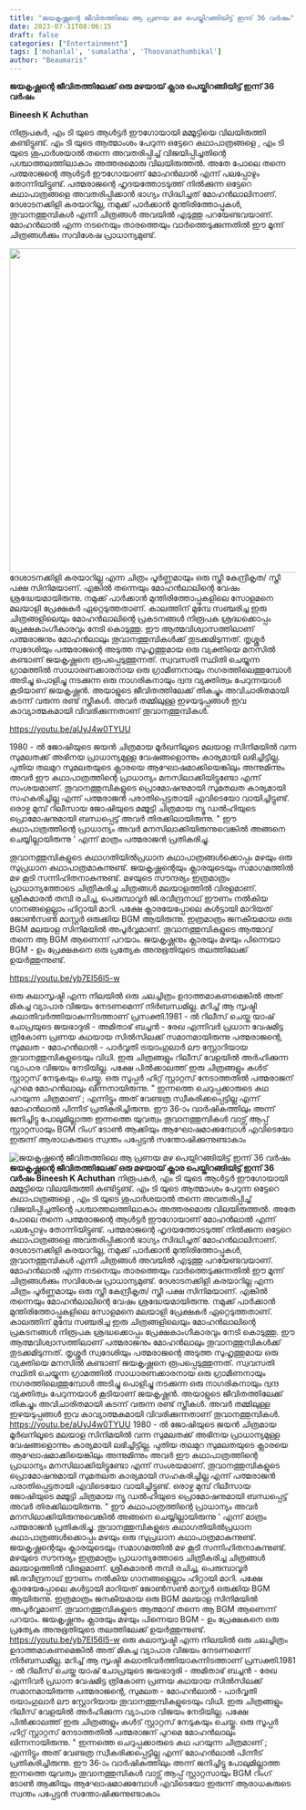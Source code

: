 ```yaml
---
title: "ജയകൃഷ്ണന്റെ ജീവിതത്തിലെ ആ പ്രണയ മഴ പെയ്തിറങ്ങിയിട്ട് ഇന്ന് 36 വർഷം"
date: 2023-07-31T08:06:15
draft: false
categories: ["Entertainment"]
tags: ['mohanlal', 'sumalatha', 'Thoovanathumbikal']
author: "Beaumaris"
---
```


<strong>ജയകൃഷ്ണന്റെ ജീവിതത്തിലേക്ക് ഒരു മഴയായ് ക്ലാര പെയ്തിറങ്ങിയിട്ട് ഇന്ന് 36 വർഷം</strong>

<strong>Bineesh K Achuthan </strong>

നിരൂപകർ, എം ടി യുടെ ആൾട്ടർ ഈഗോയായി മമ്മൂട്ടിയെ വിലയിരുത്തി കണ്ടിട്ടുണ്ട്. എം ടി യുടെ ആത്മാംശം പേറുന്ന ഒട്ടേറെ കഥാപാത്രങ്ങളെ , എം ടി യുടെ ശുപാർശയാൽ തന്നെ അവതരിപ്പിച്ച് വിജയിപ്പിച്ചതിന്റെ പശ്ചാത്തലത്തിലാകാം അത്തരമൊരു വിലയിരുത്തൽ. അതേ പോലെ തന്നെ പത്മരാജന്റെ ആൾട്ടർ ഈഗോയാണ് മോഹൻലാൽ എന്ന് പലപ്പോഴും തോന്നിയിട്ടുണ്ട്. പത്മരാജന്റെ ഹൃദയത്തോടടുത്ത് നിൽക്കുന്ന ഒട്ടേറെ കഥാപാത്രങ്ങളെ അവതരിപ്പിക്കാൻ ഭാഗ്യം സിദ്ധിച്ചത് മോഹൻലാലിനാണ്. ദേശാടനക്കിളി കരയാറില്ല, നമുക്ക് പാർക്കാൻ മുന്തിരിത്തോപ്പുകൾ, തൂവാനത്തുമ്പികൾ എന്നീ ചിത്രങ്ങൾ അവയിൽ എടുത്തു പറയേണ്ടവയാണ്. മോഹൻലാൽ എന്ന നടനെയും താരത്തെയും വാർത്തെടുക്കുന്നതിൽ ഈ മൂന്ന് ചിത്രങ്ങൾക്കും സവിശേഷ പ്രാധാന്യമുണ്ട്.

<a href="https://cdn.boolokam.com/articles/2023/07/uuuiii-2.jpg"><img class="size-large wp-image-405393 aligncenter" src="https://cdn.boolokam.com/articles/2023/07/uuuiii-2-1024x569.jpg" alt="" width="1024" height="569" /></a>ദേശാടനക്കിളി കരയാറില്ല എന്ന ചിത്രം പൂർണ്ണമായും ഒരു സ്ത്രീ കേന്ദ്രീകൃത/ സ്ത്രീ പക്ഷ സിനിമയാണ്. എങ്കിൽ തന്നെയും മോഹൻലാലിന്റെ വേഷം ശ്രദ്ധേയമായിരുന്നു. നമുക്ക് പാർക്കാൻ മുന്തിരിത്തോപ്പുകളിലെ സോളമനെ മലയാളി പ്രേക്ഷകർ ഏറ്റെടുത്തതാണ്. കാലത്തിന് മുമ്പേ സഞ്ചരിച്ച ഇരു ചിത്രങ്ങളിലെയും മോഹൻലാലിന്റെ പ്രകടനങ്ങൾ നിരൂപക ശ്രദ്ധക്കൊപ്പം പ്രേക്ഷകാംഗീകാരവും നേടി കൊടുത്തു. ഈ ആത്മവിശ്വാസത്തിലാണ് പത്മരാജനും മോഹൻലാലും തൂവാനത്തുമ്പികൾക്ക് തുടക്കമിടുന്നത്. തൃശ്ശൂർ സ്വദേശിയും പത്മരാജന്റെ അടുത്ത സുഹൃത്തുമായ ഒരു വ്യക്തിയെ മനസിൽ കണ്ടാണ് ജയകൃഷ്ണനെ രൂപപ്പെടുത്തുന്നത്. സ്വവസതി സ്ഥിതി ചെയ്യുന്ന ഗ്രാമത്തിൽ സാധാരണക്കാരനായ ഒരു ഗ്രാമീണനായും നഗരത്തിലെത്തുമ്പോൾ അടിച്ചു പൊളിച്ചു നടക്കുന്ന ഒരു നാഗരികനായും ദ്വന്ദ വ്യക്തിത്വം പേറുന്നയാൾ കൂടിയാണ് ജയകൃഷ്ണൻ. അയാളുടെ ജീവിതത്തിലേക്ക് തികച്ചും അവിചാരിതമായി കടന്ന് വരുന്ന രണ്ട് സ്ത്രീകൾ. അവർ തമ്മിലുള്ള ഇഴയടുപ്പങ്ങൾ ഇവ കാവ്യാത്മകമായി വിവരിക്കുന്നതാണ് തൂവാനത്തുമ്പികൾ.

https://youtu.be/aUyJ4w0TYUU

1980 - ൽ ജോഷിയുടെ ജയൻ ചിത്രമായ മൂർഖനിലൂടെ മലയാള സിനിമയിൽ വന്ന സുമലതക്ക് അഭിനയ പ്രാധാന്യമുള്ള വേഷങ്ങളൊന്നും കാര്യമായി ലഭിച്ചിട്ടില്ല. പുതിയ തലമുറ സുമലതയുടെ ക്ലാരയെ ആഘോഷമാക്കിയെങ്കിലും അന്നുമിന്നും അവർ ഈ കഥാപാത്രത്തിന്റെ പ്രാധാന്യം മനസിലാക്കിയിട്ടുണ്ടോ എന്ന് സംശയമാണ്. തൂവാനത്തുമ്പികളുടെ പ്രൊമോഷനുമായി സുമതലത കാര്യമായി സഹകരിച്ചില്ല എന്ന് പത്മരാജൻ പരാതിപ്പെട്ടതായി എവിടെയോ വായിച്ചിട്ടുണ്ട്. ഒരാഴ്ച മുമ്പ് റിലീസായ ജോഷിയുടെ മമ്മൂട്ടി ചിത്രമായ ന്യൂ ഡൽഹിയുടെ പ്രൊമോഷനുമായി ബന്ധപ്പെട്ട് അവർ തിരക്കിലായിരുന്നു. " ഈ കഥാപാത്രത്തിന്റെ പ്രാധാന്യം അവർ മനസിലാക്കിയിരുന്നുവെങ്കിൽ അങ്ങനെ ചെയ്യില്ലായിരുന്നു ' എന്ന് മാത്രം പത്മരാജൻ പ്രതികരിച്ചു.

തൂവാനത്തുമ്പികളുടെ കഥാഗതിയിൽപ്രധാന കഥാപാത്രങ്ങൾക്കൊപ്പം മഴയും ഒരു സുപ്രധാന കഥാപാത്രമാകുന്നുണ്ട്. ജയകൃഷ്ണന്റെയും ക്ലാരയുടെയും സമാഗമത്തിൽ മഴ കൂടി സന്നിഹിതനാകുന്നുണ്ട്. മഴയുടെ സൗന്ദര്യം ഇത്രമാത്രം പ്രാധാന്യത്തോടെ ചിത്രീകരിച്ച ചിത്രങ്ങൾ മലയാളത്തിൽ വിരളമാണ്. ശ്രീകുമാരൻ തമ്പി രചിച്ച, പെരുമ്പാവൂർ ജി.രവീന്ദ്രനാഥ് ഈണം നൽകിയ ഗാനങ്ങളെല്ലാം ഹിറ്റായി മാറി. പക്ഷേ ക്ലാരയേപ്പോലെ കൾട്ടായി മാറിയത് ജോൺസൺ മാസ്റ്റർ ഒരുക്കിയ BGM ആയിരുന്നു. ഇത്രമാത്രം ജനകീയമായ ഒരു BGM മലയാള സിനിമയിൽ അപൂർവ്വമാണ്. തൂവാനത്തുമ്പികളുടെ ആത്മാവ് തന്നെ ആ BGM ആണെന്ന് പറയാം. ജയകൃഷ്ണനും ക്ലാരയും മഴയും പിന്നെയാ BGM - ഉം പ്രേക്ഷകനെ ഒരു പ്രത്യേക അനുഭൂതിയുടെ തലത്തിലേക്ക് ഉയർത്തുന്നുണ്ട്.

https://youtu.be/yb7EI56l5-w

ഒരു കലാസൃഷ്ടി എന്ന നിലയിൽ ഒരു ചലച്ചിത്രം ഉദാത്തമാകണമെങ്കിൽ അത് മികച്ച വ്യാപാര വിജയം നേടണമെന്ന് നിർബന്ധമില്ല. മറിച്ച് ആ സൃഷ്ടി കലാതിവർത്തിയാകുന്നിടത്താണ് പ്രസക്തി.1981 - ൽ റിലീസ് ചെയ്ത യാഷ് ചോപ്രയുടെ ജയഭാദുരി - അമിതാഭ് ബച്ചൻ - രേഖ എന്നിവർ പ്രധാന വേഷമിട്ട ത്രികോണ പ്രണയ കഥയായ സിൽസിലക്ക് സമാനമായിരുന്നു പത്മരാജന്റെ, സുമലത - മോഹൻലാൽ - പാർവ്വതി ട്രയാംഗുലാർ ലൗ സ്റ്റോറിയായ തൂവാനത്തുമ്പികളുടെയും വിധി. ഇരു ചിത്രങ്ങളും റിലീസ് വേളയിൽ അർഹിക്കുന്ന വ്യാപാര വിജയം നേടിയില്ല. പക്ഷേ പിൽക്കാലത്ത് ഇരു ചിത്രങ്ങളും കൾട് സ്റ്റാറ്റസ് നേടുകയും ചെയ്തു. ഒരു സൂപ്പർ ഹിറ്റ് സ്റ്റാറ്റസ് നേടാത്തതിൽ പത്മരാജന് പുറമെ മോഹൻലാലും ഖിന്നനായിരുന്നു. " ഇന്നത്തെ ചെറുപ്പക്കാരുടെ കഥ പറയുന്ന ചിത്രമാണ് ; എന്നിട്ടും അത് വേണ്ടത്ര സ്വീകരിക്കപ്പെട്ടില്ല എന്ന് മോഹൻലാൽ പിന്നീട് പ്രതികരിച്ചിരുന്നു. ഈ 36-ാം വാർഷികത്തിലും അന്ന് ജനിച്ചിട്ടു പോലുമില്ലാത്ത ഇന്നത്തെ യുവത്വം തൂവാനത്തുമ്പികൾ വാട്സ് ആപ്പ് സ്റ്റാറ്റസായും BGM റിംഗ് ടോൺ ആക്കിയും ആഘോഷമാക്കുമ്പോൾ എവിടെയോ ഇരുന്ന് ആരാധകരുടെ സ്വന്തം പപ്പേട്ടൻ സന്തോഷിക്കുന്നുണ്ടാകാം


![ജയകൃഷ്ണന്റെ ജീവിതത്തിലെ ആ പ്രണയ മഴ പെയ്തിറങ്ങിയിട്ട് ഇന്ന് 36 വർഷം](https://cdn.boolokam.com/articles/2023/07/uuuiii-2-1024x569.jpg)**ജയകൃഷ്ണന്റെ ജീവിതത്തിലേക്ക് ഒരു മഴയായ് ക്ലാര പെയ്തിറങ്ങിയിട്ട് ഇന്ന് 36 വർഷം** **Bineesh K Achuthan** നിരൂപകർ, എം ടി യുടെ ആൾട്ടർ ഈഗോയായി മമ്മൂട്ടിയെ വിലയിരുത്തി കണ്ടിട്ടുണ്ട്. എം ടി യുടെ ആത്മാംശം പേറുന്ന ഒട്ടേറെ കഥാപാത്രങ്ങളെ , എം ടി യുടെ ശുപാർശയാൽ തന്നെ അവതരിപ്പിച്ച് വിജയിപ്പിച്ചതിന്റെ പശ്ചാത്തലത്തിലാകാം അത്തരമൊരു വിലയിരുത്തൽ. അതേ പോലെ തന്നെ പത്മരാജന്റെ ആൾട്ടർ ഈഗോയാണ് മോഹൻലാൽ എന്ന് പലപ്പോഴും തോന്നിയിട്ടുണ്ട്. പത്മരാജന്റെ ഹൃദയത്തോടടുത്ത് നിൽക്കുന്ന ഒട്ടേറെ കഥാപാത്രങ്ങളെ അവതരിപ്പിക്കാൻ ഭാഗ്യം സിദ്ധിച്ചത് മോഹൻലാലിനാണ്. ദേശാടനക്കിളി കരയാറില്ല, നമുക്ക് പാർക്കാൻ മുന്തിരിത്തോപ്പുകൾ, തൂവാനത്തുമ്പികൾ എന്നീ ചിത്രങ്ങൾ അവയിൽ എടുത്തു പറയേണ്ടവയാണ്. മോഹൻലാൽ എന്ന നടനെയും താരത്തെയും വാർത്തെടുക്കുന്നതിൽ ഈ മൂന്ന് ചിത്രങ്ങൾക്കും സവിശേഷ പ്രാധാന്യമുണ്ട്. [](https://cdn.boolokam.com/articles/2023/07/uuuiii-2.jpg)ദേശാടനക്കിളി കരയാറില്ല എന്ന ചിത്രം പൂർണ്ണമായും ഒരു സ്ത്രീ കേന്ദ്രീകൃത/ സ്ത്രീ പക്ഷ സിനിമയാണ്. എങ്കിൽ തന്നെയും മോഹൻലാലിന്റെ വേഷം ശ്രദ്ധേയമായിരുന്നു. നമുക്ക് പാർക്കാൻ മുന്തിരിത്തോപ്പുകളിലെ സോളമനെ മലയാളി പ്രേക്ഷകർ ഏറ്റെടുത്തതാണ്. കാലത്തിന് മുമ്പേ സഞ്ചരിച്ച ഇരു ചിത്രങ്ങളിലെയും മോഹൻലാലിന്റെ പ്രകടനങ്ങൾ നിരൂപക ശ്രദ്ധക്കൊപ്പം പ്രേക്ഷകാംഗീകാരവും നേടി കൊടുത്തു. ഈ ആത്മവിശ്വാസത്തിലാണ് പത്മരാജനും മോഹൻലാലും തൂവാനത്തുമ്പികൾക്ക് തുടക്കമിടുന്നത്. തൃശ്ശൂർ സ്വദേശിയും പത്മരാജന്റെ അടുത്ത സുഹൃത്തുമായ ഒരു വ്യക്തിയെ മനസിൽ കണ്ടാണ് ജയകൃഷ്ണനെ രൂപപ്പെടുത്തുന്നത്. സ്വവസതി സ്ഥിതി ചെയ്യുന്ന ഗ്രാമത്തിൽ സാധാരണക്കാരനായ ഒരു ഗ്രാമീണനായും നഗരത്തിലെത്തുമ്പോൾ അടിച്ചു പൊളിച്ചു നടക്കുന്ന ഒരു നാഗരികനായും ദ്വന്ദ വ്യക്തിത്വം പേറുന്നയാൾ കൂടിയാണ് ജയകൃഷ്ണൻ. അയാളുടെ ജീവിതത്തിലേക്ക് തികച്ചും അവിചാരിതമായി കടന്ന് വരുന്ന രണ്ട് സ്ത്രീകൾ. അവർ തമ്മിലുള്ള ഇഴയടുപ്പങ്ങൾ ഇവ കാവ്യാത്മകമായി വിവരിക്കുന്നതാണ് തൂവാനത്തുമ്പികൾ. https://youtu.be/aUyJ4w0TYUU 1980 - ൽ ജോഷിയുടെ ജയൻ ചിത്രമായ മൂർഖനിലൂടെ മലയാള സിനിമയിൽ വന്ന സുമലതക്ക് അഭിനയ പ്രാധാന്യമുള്ള വേഷങ്ങളൊന്നും കാര്യമായി ലഭിച്ചിട്ടില്ല. പുതിയ തലമുറ സുമലതയുടെ ക്ലാരയെ ആഘോഷമാക്കിയെങ്കിലും അന്നുമിന്നും അവർ ഈ കഥാപാത്രത്തിന്റെ പ്രാധാന്യം മനസിലാക്കിയിട്ടുണ്ടോ എന്ന് സംശയമാണ്. തൂവാനത്തുമ്പികളുടെ പ്രൊമോഷനുമായി സുമതലത കാര്യമായി സഹകരിച്ചില്ല എന്ന് പത്മരാജൻ പരാതിപ്പെട്ടതായി എവിടെയോ വായിച്ചിട്ടുണ്ട്. ഒരാഴ്ച മുമ്പ് റിലീസായ ജോഷിയുടെ മമ്മൂട്ടി ചിത്രമായ ന്യൂ ഡൽഹിയുടെ പ്രൊമോഷനുമായി ബന്ധപ്പെട്ട് അവർ തിരക്കിലായിരുന്നു. " ഈ കഥാപാത്രത്തിന്റെ പ്രാധാന്യം അവർ മനസിലാക്കിയിരുന്നുവെങ്കിൽ അങ്ങനെ ചെയ്യില്ലായിരുന്നു ' എന്ന് മാത്രം പത്മരാജൻ പ്രതികരിച്ചു. തൂവാനത്തുമ്പികളുടെ കഥാഗതിയിൽപ്രധാന കഥാപാത്രങ്ങൾക്കൊപ്പം മഴയും ഒരു സുപ്രധാന കഥാപാത്രമാകുന്നുണ്ട്. ജയകൃഷ്ണന്റെയും ക്ലാരയുടെയും സമാഗമത്തിൽ മഴ കൂടി സന്നിഹിതനാകുന്നുണ്ട്. മഴയുടെ സൗന്ദര്യം ഇത്രമാത്രം പ്രാധാന്യത്തോടെ ചിത്രീകരിച്ച ചിത്രങ്ങൾ മലയാളത്തിൽ വിരളമാണ്. ശ്രീകുമാരൻ തമ്പി രചിച്ച, പെരുമ്പാവൂർ ജി.രവീന്ദ്രനാഥ് ഈണം നൽകിയ ഗാനങ്ങളെല്ലാം ഹിറ്റായി മാറി. പക്ഷേ ക്ലാരയേപ്പോലെ കൾട്ടായി മാറിയത് ജോൺസൺ മാസ്റ്റർ ഒരുക്കിയ BGM ആയിരുന്നു. ഇത്രമാത്രം ജനകീയമായ ഒരു BGM മലയാള സിനിമയിൽ അപൂർവ്വമാണ്. തൂവാനത്തുമ്പികളുടെ ആത്മാവ് തന്നെ ആ BGM ആണെന്ന് പറയാം. ജയകൃഷ്ണനും ക്ലാരയും മഴയും പിന്നെയാ BGM - ഉം പ്രേക്ഷകനെ ഒരു പ്രത്യേക അനുഭൂതിയുടെ തലത്തിലേക്ക് ഉയർത്തുന്നുണ്ട്. https://youtu.be/yb7EI56l5-w ഒരു കലാസൃഷ്ടി എന്ന നിലയിൽ ഒരു ചലച്ചിത്രം ഉദാത്തമാകണമെങ്കിൽ അത് മികച്ച വ്യാപാര വിജയം നേടണമെന്ന് നിർബന്ധമില്ല. മറിച്ച് ആ സൃഷ്ടി കലാതിവർത്തിയാകുന്നിടത്താണ് പ്രസക്തി.1981 - ൽ റിലീസ് ചെയ്ത യാഷ് ചോപ്രയുടെ ജയഭാദുരി - അമിതാഭ് ബച്ചൻ - രേഖ എന്നിവർ പ്രധാന വേഷമിട്ട ത്രികോണ പ്രണയ കഥയായ സിൽസിലക്ക് സമാനമായിരുന്നു പത്മരാജന്റെ, സുമലത - മോഹൻലാൽ - പാർവ്വതി ട്രയാംഗുലാർ ലൗ സ്റ്റോറിയായ തൂവാനത്തുമ്പികളുടെയും വിധി. ഇരു ചിത്രങ്ങളും റിലീസ് വേളയിൽ അർഹിക്കുന്ന വ്യാപാര വിജയം നേടിയില്ല. പക്ഷേ പിൽക്കാലത്ത് ഇരു ചിത്രങ്ങളും കൾട് സ്റ്റാറ്റസ് നേടുകയും ചെയ്തു. ഒരു സൂപ്പർ ഹിറ്റ് സ്റ്റാറ്റസ് നേടാത്തതിൽ പത്മരാജന് പുറമെ മോഹൻലാലും ഖിന്നനായിരുന്നു. " ഇന്നത്തെ ചെറുപ്പക്കാരുടെ കഥ പറയുന്ന ചിത്രമാണ് ; എന്നിട്ടും അത് വേണ്ടത്ര സ്വീകരിക്കപ്പെട്ടില്ല എന്ന് മോഹൻലാൽ പിന്നീട് പ്രതികരിച്ചിരുന്നു. ഈ 36-ാം വാർഷികത്തിലും അന്ന് ജനിച്ചിട്ടു പോലുമില്ലാത്ത ഇന്നത്തെ യുവത്വം തൂവാനത്തുമ്പികൾ വാട്സ് ആപ്പ് സ്റ്റാറ്റസായും BGM റിംഗ് ടോൺ ആക്കിയും ആഘോഷമാക്കുമ്പോൾ എവിടെയോ ഇരുന്ന് ആരാധകരുടെ സ്വന്തം പപ്പേട്ടൻ സന്തോഷിക്കുന്നുണ്ടാകാം
